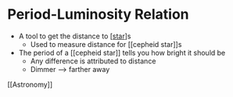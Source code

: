 # Period-Luminosity Relation

- A tool to get the distance to [[star]]s
  - Used to measure distance for [[cepheid star]]s
- The period of a [[cepheid star]] tells you how bright it should be
  - Any difference is attributed to distance
  - Dimmer --> farther away

[[Astronomy]]

[//begin]: # "Autogenerated link references for markdown compatibility"
[star]: star "Star"
[//end]: # "Autogenerated link references"